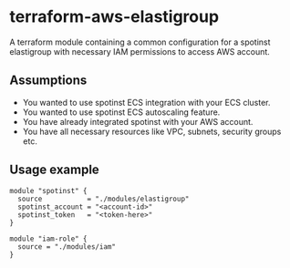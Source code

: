 # terraform-aws-elastigroup

A terraform module containing a common configuration for a spotinst elastigroup  with necessary IAM permissions to access AWS account.

## Assumptions

* You wanted to use spotinst ECS integration with your ECS cluster.
* You wanted to use spotinst ECS autoscaling feature.
* You have already integrated spotinst with your AWS account.
* You have all necessary resources like VPC, subnets, security groups etc. 

## Usage example

```hcl
module "spotinst" {
  source           = "./modules/elastigroup"
  spotinst_account = "<account-id>"
  spotinst_token   = "<token-here>"
}

module "iam-role" {
  source = "./modules/iam"
}
```